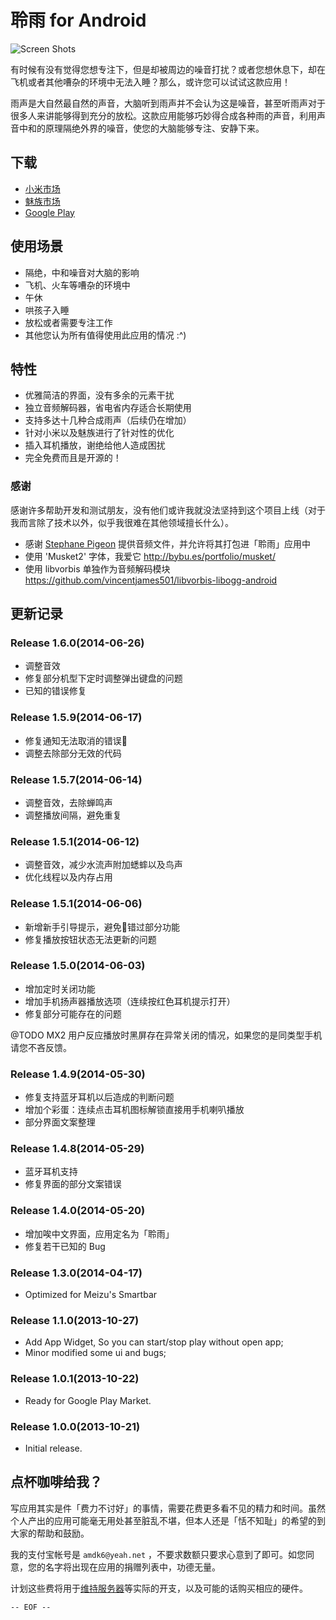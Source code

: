 # 聆雨 for Android

![Screen Shots](http://files.gracecode.com/2014_05_29/1401368232.png)

有时候有没有觉得您想专注下，但是却被周边的噪音打扰？或者您想休息下，却在飞机或者其他嘈杂的环境中无法入睡？那么，或许您可以试试这款应用！

雨声是大自然最自然的声音，大脑听到雨声并不会认为这是噪音，甚至听雨声对于很多人来讲能够得到充分的放松。这款应用能够巧妙得合成各种雨的声音，利用声音中和的原理隔绝外界的噪音，使您的大脑能够专注、安静下来。

## 下载

- [小米市场](http://app.xiaomi.com/detail/63028)
- [魅族市场](http://app.meizu.com/phone/apps/e6adf49e7f484fe18c6510e79cbbc9a8)
- [Google Play](https://play.google.com/store/apps/details?id=com.gracecode.android.rain)


## 使用场景

* 隔绝，中和噪音对大脑的影响
* 飞机、火车等嘈杂的环境中
* 午休
* 哄孩子入睡
* 放松或者需要专注工作
* 其他您认为所有值得使用此应用的情况 :^)


## 特性

- 优雅简洁的界面，没有多余的元素干扰
- 独立音频解码器，省电省内存适合长期使用
- 支持多达十几种合成雨声（后续仍在增加）
- 针对小米以及魅族进行了针对性的优化
- 插入耳机播放，谢绝给他人造成困扰
- 完全免费而且是开源的！


### 感谢

感谢许多帮助开发和测试朋友，没有他们或许我就没法坚持到这个项目上线（对于我而言除了技术以外，似乎我很难在其他领域擅长什么）。

- 感谢 [Stephane Pigeon](https://twitter.com/audiosampling) 提供音频文件，并允许将其打包进「聆雨」应用中
- 使用 'Musket2' 字体，我爱它 http://bybu.es/portfolio/musket/
- 使用 libvorbis 单独作为音频解码模块 https://github.com/vincentjames501/libvorbis-libogg-android


## 更新记录

### Release 1.6.0(2014-06-26)

- 调整音效
- 修复部分机型下定时调整弹出键盘的问题
- 已知的错误修复

### Release 1.5.9(2014-06-17)

- 修复通知无法取消的错误
- 调整去除部分无效的代码

### Release 1.5.7(2014-06-14)

- 调整音效，去除蝉鸣声
- 调整播放间隔，避免重复

### Release 1.5.1(2014-06-12)

- 调整音效，减少水流声附加蟋蟀以及鸟声
- 优化线程以及内存占用

### Release 1.5.1(2014-06-06)

- 新增新手引导提示，避免错过部分功能
- 修复播放按钮状态无法更新的问题

### Release 1.5.0(2014-06-03)

- 增加定时关闭功能
- 增加手机扬声器播放选项（连续按红色耳机提示打开）
- 修复部分可能存在的问题

@TODO MX2 用户反应播放时黑屏存在异常关闭的情况，如果您的是同类型手机请您不吝反馈。

### Release 1.4.9(2014-05-30)

- 修复支持蓝牙耳机以后造成的判断问题
- 增加个彩蛋：连续点击耳机图标解锁直接用手机喇叭播放
- 部分界面文案整理

### Release 1.4.8(2014-05-29)

- 蓝牙耳机支持
- 修复界面的部分文案错误

### Release 1.4.0(2014-05-20)

- 增加唉中文界面，应用定名为「聆雨」
- 修复若干已知的 Bug

### Release 1.3.0(2014-04-17)

- Optimized for Meizu's Smartbar

### Release 1.1.0(2013-10-27)

- Add App Widget, So you can start/stop play without open app;
- Minor modified some ui and bugs;

### Release 1.0.1(2013-10-22)

- Ready for Google Play Market.

### Release 1.0.0(2013-10-21)

- Initial release.


## 点杯咖啡给我？

写应用其实是件「费力不讨好」的事情，需要花费更多看不见的精力和时间。虽然个人产出的应用可能毫无用处甚至脏乱不堪，但本人还是「恬不知耻」的希望的到大家的帮助和鼓励。

我的支付宝帐号是 ```amdk6@yeah.net``` ，不要求数额只要求心意到了即可。如您同意，您的名字将出现在应用的捐赠列表中，功德无量。

计划这些费将用于[维持服务器](https://mos.meituan.com/r/71f9f5e918)等实际的开支，以及可能的话购买相应的硬件。

```-- EOF --```

